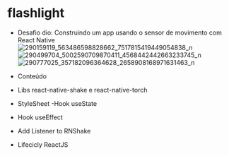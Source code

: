 # flashlight 
- Desafio dio: Construindo um app usando o sensor de movimento com React Native
![290159119_563486598828662_7517815419449054838_n](https://user-images.githubusercontent.com/107730889/176060659-cf2a32e8-a084-4e89-afa2-1476798d772d.jpg)
![290499704_5002590709870411_4568442442663233745_n](https://user-images.githubusercontent.com/107730889/176060672-fe4f33a3-86fd-45ec-8fc9-3a4c5a032d63.jpg)
![290777025_357182096364628_2658908168971631463_n](https://user-images.githubusercontent.com/107730889/176060678-1ac3c989-542c-4117-9fc9-e33ce2aacd04.jpg)
- Conteúdo 

- Libs react-native-shake e react-native-torch
- StyleSheet
 -Hook useState
- Hook useEffect
- Add Listener to RNShake
- Lifecicly ReactJS

